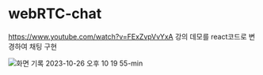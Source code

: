 # webRTC-chat

https://www.youtube.com/watch?v=FExZvpVvYxA 강의 데모를 react코드로 변경하여 채팅 구현

![화면 기록 2023-10-26 오후 10 19 55-min](https://github.com/saiani1/webRTC-chat/assets/68591616/75b77b48-9bd2-4a7f-a3f3-3f94fe0682d4)
